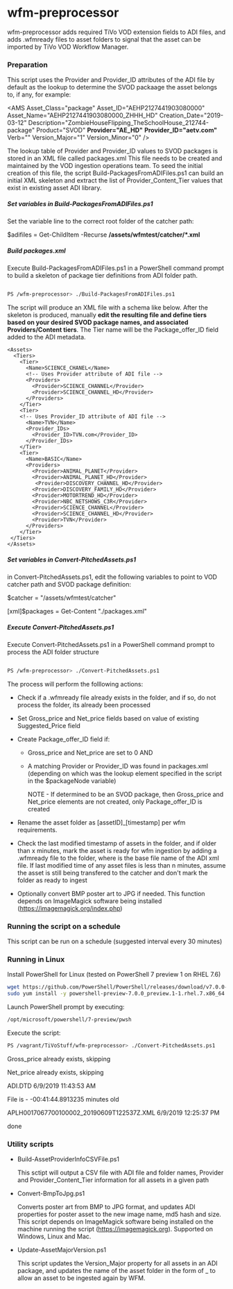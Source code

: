 # wfm-preprocessor

  

wfm-preprocessor adds required TiVo VOD extension fields to ADI files, and adds .wfmready files to asset folders to signal that the asset can be imported by TiVo VOD Workflow Manager.

  

### Preparation

This script uses the Provider and Provider_ID attributes of the ADI file by default as the lookup to determine the SVOD packaage the asset belongs to, if any, for example:

 <AMS Asset_Class="package" Asset_ID="AEHP2127441903080000" Asset_Name="AEHP2127441903080000_ZHHH_HD" Creation_Date="2019-03-12" Description="ZombieHouseFlipping_TheSchoolHouse_212744-package" Product="SVOD" __Provider="AE_HD"__  __Provider_ID="aetv.com"__ Verb="" Version_Major="1" Version_Minor="0" />


The lookup table of Provider and Provider_ID values to SVOD packages is stored in an XML file called packages.xml
This file needs to be created and maintained by the VOD ingestion operations team. To seed the initial creation of this file, the script Build-PackagesFromADIFiles.ps1 can build an initial XML skeleton and extract the list of Provider_Content_Tier values that exist in existing asset ADI library.

##### Set variables in Build-PackagesFromADIFiles.ps1

Set the variable line to the correct root folder of the catcher path:

$adifiles = Get-ChildItem -Recurse __/assets/wfmtest/catcher/*.xml__

  

##### Build packages.xml

Execute Build-PackagesFromADIFiles.ps1 in a PowerShell command prompt to build a skeleton of package tier definitions from ADI folder path.

```sh

PS /wfm-preprocessor> ./Build-PackagesFromADIFiles.ps1

```

The script will produce an XML file with a schema like below. After the skeleton is produced, manually __edit the resulting file and define tiers based on your desired SVOD package names, and associated Providers/Content tiers__. The Tier name will be the Package_offer_ID field added to the ADI metadata.

  
  
```
<Assets>
  <Tiers>
    <Tier>
      <Name>SCIENCE_CHANEL</Name>
      <!-- Uses Provider attribute of ADI file -->
      <Providers>
        <Provider>SCIENCE_CHANNEL</Provider>
        <Provider>SCIENCE_CHANNEL_HD</Provider>
      </Providers>
    </Tier>
    <Tier>
    <!-- Uses Provider_ID attribute of ADI file -->
      <Name>TVN</Name>
      <Provider_IDs>
        <Provider_ID>TVN.com</Provider_ID>
      </Provider_IDs>
    </Tier>
    <Tier>
      <Name>BASIC</Name>
      <Providers>
        <Provider>ANIMAL_PLANET</Provider>
        <Provider>ANIMAL_PLANET_HD</Provider>
         <Provider>DISCOVERY_CHANNEL_HD</Provider>
        <Provider>DISCOVERY_FAMILY_HD</Provider>
        <Provider>MOTORTREND_HD</Provider>
        <Provider>NBC_NETSHOWS_C3R</Provider>
        <Provider>SCIENCE_CHANNEL</Provider>
        <Provider>SCIENCE_CHANNEL_HD</Provider>
        <Provider>TVN</Provider>
      </Providers>
    </Tier>
 </Tiers>
</Assets>
```
  

##### Set variables in Convert-PitchedAssets.ps1

in Convert-PitchedAssets.ps1, edit the following variables to point to VOD catcher path and SVOD package definition:

$catcher = "/assets/wfmtest/catcher"

[xml]$packages = Get-Content "./packages.xml"

  

##### Execute Convert-PitchedAssets.ps1

Execute Convert-PitchedAssets.ps1 in a PowerShell command prompt to process the ADI folder structure

```sh

PS /wfm-preprocessor> ./Convert-PitchedAssets.ps1

```

The process will perform the folllowing actions:

* Check if a .wfmready file already exists in the folder, and if so, do not process the folder, its already been processed

* Set Gross_price and Net_price fields based on value of existing Suggested_Price field

* Create Package_offer_ID field if:

  * Gross_price and Net_price are set to 0 
AND
  * A matching Provider or Provider_ID was found in packages.xml (depending on which was the lookup element specified in the script in the $packageNode variable)

    NOTE - If determined to be an SVOD package, then Gross_price and Net_price elements are not created, only Package_offer_ID is created

* Rename the asset folder as [assetID]_[timestamp] per wfm requirements.

* Check the last modified timestamp of assets in the folder, and if older than x minutes, mark the asset is ready for wfm ingestion by adding a <xml>.wfmready file to the folder, where <xml> is the base file name of the ADI xml file. If last modified time of any asset files is less than n minutes, assume the asset is still being transfered to the catcher and don't mark the folder as ready to ingest

* Optionally convert BMP poster art to JPG if needed. This function depends on ImageMagick software being installed (https://imagemagick.org/index.php)

### Running the script on a schedule
This script can be run on a schedule (suggested interval every 30 minutes)

### Running in Linux
Install PowerShell for Linux (tested on PowerShell 7 preview 1 on RHEL 7.6)
```sh
wget https://github.com/PowerShell/PowerShell/releases/download/v7.0.0-preview.1/powershell-preview-7.0.0_preview.1-1.rhel.7.x86_64.rpm
sudo yum install -y powershell-preview-7.0.0_preview.1-1.rhel.7.x86_64.rpm
```
Launch PowerShell prompt by executing:
```sh
/opt/microsoft/powershell/7-preview/pwsh
```

Execute the script:
```sh
PS /vagrant/TiVoStuff/wfm-preprocessor> ./Convert-PitchedAssets.ps1
```
Gross_price already exists, skipping

Net_price already exists, skipping

ADI.DTD 6/9/2019 11:43:53 AM

File is - -00:41:44.8913235 minutes old

APLH0017067700100002_20190609T122537Z.XML 6/9/2019 12:25:37 PM

done


### Utility scripts

- Build-AssetProviderInfoCSVFile.ps1

   This sctipt will output a CSV file with ADI file and folder names, Provider and Provider_Content_Tier information for all assets in a given path

- Convert-BmpToJpg.ps1

  Converts poster art from BMP to JPG format, and updates ADI properties for poster asset to the new image name, md5 hash and size. This script depends on ImageMagick software being installed on the machine running the script (https://imagemagick.org). Supported on Windows, Linux and Mac.


- Update-AssetMajorVersion.ps1

  This script updates the Version_Major property for all assets in an ADI package, and updates the name of the asset folder in the form of <assetid>_<timestamp> to allow an asset to be ingested again by WFM.
